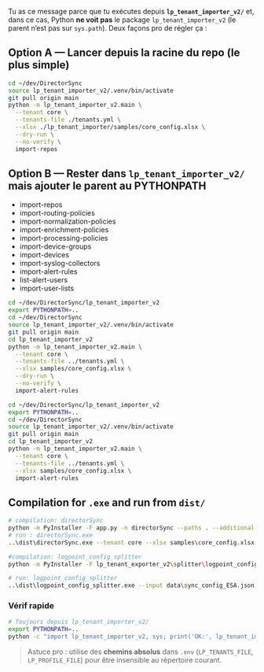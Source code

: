 Tu as ce message parce que tu exécutes depuis **`lp_tenant_importer_v2/`** et, dans ce cas, Python **ne voit pas** le package `lp_tenant_importer_v2` (le parent n’est pas sur `sys.path`). Deux façons pro de régler ça :

## Option A — Lancer depuis la racine du repo (le plus simple)

```bash
cd ~/dev/DirectorSync
source lp_tenant_importer_v2/.venv/bin/activate
git pull origin main
python -m lp_tenant_importer_v2.main \
  --tenant core \
  --tenants-file ./tenants.yml \
  --xlsx ./lp_tenant_importer/samples/core_config.xlsx \
  --dry-run \
  --no-verify \
  import-repos
```

## Option B — Rester dans `lp_tenant_importer_v2/` mais ajouter le parent au PYTHONPATH

- import-repos
- import-routing-policies
- import-normalization-policies
- import-enrichment-policies
- import-processing-policies
- import-device-groups
- import-devices
- import-syslog-collectors
- import-alert-rules
- list-alert-users
- import-user-lists
  
```bash
cd ~/dev/DirectorSync/lp_tenant_importer_v2
export PYTHONPATH=..
cd ~/dev/DirectorSync
source lp_tenant_importer_v2/.venv/bin/activate
git pull origin main
cd lp_tenant_importer_v2
python -m lp_tenant_importer_v2.main \
  --tenant core \
  --tenants-file ../tenants.yml \
  --xlsx samples/core_config.xlsx \
  --dry-run \
  --no-verify \
  import-alert-rules
```

```bash
cd ~/dev/DirectorSync/lp_tenant_importer_v2
export PYTHONPATH=..
cd ~/dev/DirectorSync
source lp_tenant_importer_v2/.venv/bin/activate
git pull origin main
cd lp_tenant_importer_v2
python -m lp_tenant_importer_v2.main \
  --tenant core \
  --tenants-file ../tenants.yml \
  --xlsx samples/core_config.xlsx \
  import-alert-rules
```

## Compilation for `.exe` and run from `dist/`
```bash
# compilation: directorSync
python -m PyInstaller -F app.py -n directorSync --paths . --additional-hooks-dir hooks-importer --collect-submodules lp_tenant_importer_v2.importers --collect-all openpyxl
# run : directorSync.exe
..\dist\directorSync.exe --tenant core --xlsx samples\core_config.xlsx import-alert-rules

#compilation: logpoint_config_splitter
python -m PyInstaller -F lp_tenant_exporter_v2\splitter\logpoint_config_splitter.py  -n logpoint_config_splitter  --paths .  --collect-all xlsxwriter

# run: logpoint_config_splitter
..\dist\logpoint_config_splitter.exe --input data\sync_config_ESA.json --input-sh data\alerts_with_ESA_original_repos.json --output-dir split --config-dir config
```

### Vérif rapide

```bash
# Toujours depuis lp_tenant_importer_v2/
export PYTHONPATH=..
python -c "import lp_tenant_importer_v2, sys; print('OK:', lp_tenant_importer_v2.__file__)"
```

> Astuce pro : utilise des **chemins absolus** dans `.env` (`LP_TENANTS_FILE`, `LP_PROFILE_FILE`) pour être insensible au répertoire courant.
